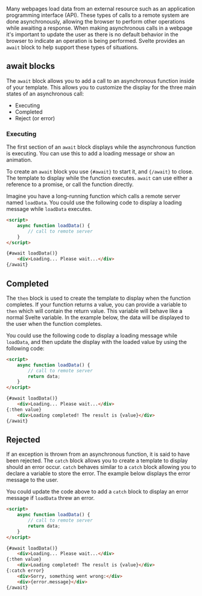 Many webpages load data from an external resource such as an application programming interface (API). These types of calls to a remote system are done asynchronously, allowing the browser to perform other operations while awaiting a response. When making asynchronous calls in a webpage it's important to update the user as there is no default behavior in the browser to indicate an operation is being performed. Svelte provides an `await` block to help support these types of situations.

## await blocks

The `await` block allows you to add a call to an asynchronous function inside of your template. This allows you to customize the display for the three main states of an asynchronous call:

- Executing
- Completed
- Reject (or error)

### Executing

The first section of an `await` block displays while the asynchronous function is executing. You can use this to add a loading message or show an animation.

To create an `await` block you use `{#await}` to start it, and `{/await}` to close. The template to display while the function executes. `await` can use either a reference to a promise, or call the function directly.

Imagine you have a long-running function which calls a remote server named `loadData`. You could use the following code to display a loading message while `loadData` executes.

```html
<script>
    async function loadData() {
        // call to remote server
    }
</script>

{#await loadData()}
    <div>Loading... Please wait...</div>
{/await}
```

## Completed

The `then` block is used to create the template to display when the function completes. If your function returns a value, you can provide a variable to `then` which will contain the return value. This variable will behave like a normal Svelte variable. In the example below, the data will be displayed to the user when the function completes.

You could use the following code to display a loading message while `loadData`, and then update the display with the loaded value by using the following code:

```html
<script>
    async function loadData() {
        // call to remote server
        return data;
    }
</script>

{#await loadData()}
    <div>Loading... Please wait...</div>
{:then value}
    <div>Loading completed! The result is {value}</div>
{/await}
```

## Rejected

If an exception is thrown from an asynchronous function, it is said to have been rejected. The `catch` block allows you to create a template to display should an error occur. `catch` behaves similar to a `catch` block allowing you to declare a variable to store the error. The example below displays the error message to the user.

You could update the code above to add a `catch` block to display an error message if `loadData` threw an error.

```html
<script>
    async function loadData() {
        // call to remote server
        return data;
    }
</script>

{#await loadData()}
    <div>Loading... Please wait...</div>
{:then value}
    <div>Loading completed! The result is {value}</div>
{:catch error}
    <div>Sorry, something went wrong:</div>
    <div>{error.message}</div>
{/await}
```
